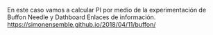 En este caso vamos a calcular PI por medio de la experimentación de Buffon Needle y Dathboard
Enlaces de información.
https://simonensemble.github.io/2018/04/11/buffon/